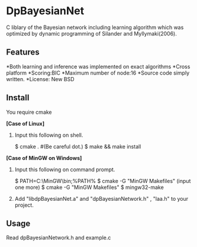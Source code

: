 ﻿DpBayesianNet
=============

C liblary of the Bayesian network including learning algorithm which was optimized by dynamic programming of Silander and Myllymaki(2006).   

## Features
*Both learning and inference was implemented on exact algorithms
*Cross platform
*Scoring:BIC
*Maximum number of node:16
*Source code simply written.
*License: New BSD  


## Install
You require cmake

**[Case of Linux]**  
1. Input this following on shell.  

    $ cmake .     #(Be careful dot.)
    $ make && make install

**[Case of MinGW on Windows]**  
1. Input this following on command prompt.

    $ PATH=C:\MinGW\bin;%PATH%
    $ cmake -G "MinGW Makefiles"
    (input one more)
    $ cmake -G "MinGW Makefiles"
    $  mingw32-make

2. Add "libdpBayesianNet.a" and "dpBayesianNetwork.h" , "laa.h" to your project.

## Usage
Read dpBayesianNetwork.h and example.c
